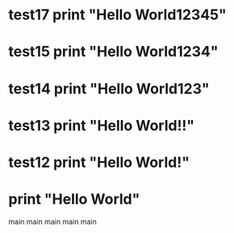  test17
print "Hello World12345"
=======
 test15
print "Hello World1234"
=======
 test14
print "Hello World123"
=======
test13
print "Hello World!!"
=======
 test12
print "Hello World!"
=======

print "Hello World"
=======


 main
 main
 main
main
main
